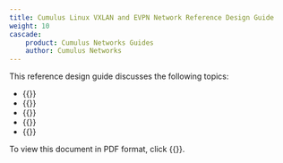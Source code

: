 ```yaml
---
title: Cumulus Linux VXLAN and EVPN Network Reference Design Guide
weight: 10
cascade:
    product: Cumulus Networks Guides
    author: Cumulus Networks
---
```

This reference design guide discusses the following topics:

- {{<link url="Introduction" text="Introduction">}}
- {{<link url="Data-Center-Networking-Concepts" text="Data Center Networking Concepts">}}
- {{<link url="EVPN-Deployment-Scenarios" text="EVPN Deployment Scenarios">}}
- {{<link url="Sample-Configurations" text="Sample Configurations">}}
- {{<link url="Additional-Information" text="Additional Information">}}

To view this document in PDF format, click {{<exlink url="https://docs.nvidia.com/networking-ethernet-software/PDFs/Cumulus-Linux-Network-Reference-Design-Guide.pdf" text="here">}}.
